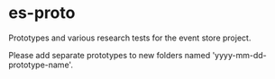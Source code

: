 es-proto
========

Prototypes and various research tests for the event store project.

Please add separate prototypes to new folders named 'yyyy-mm-dd-prototype-name'.
